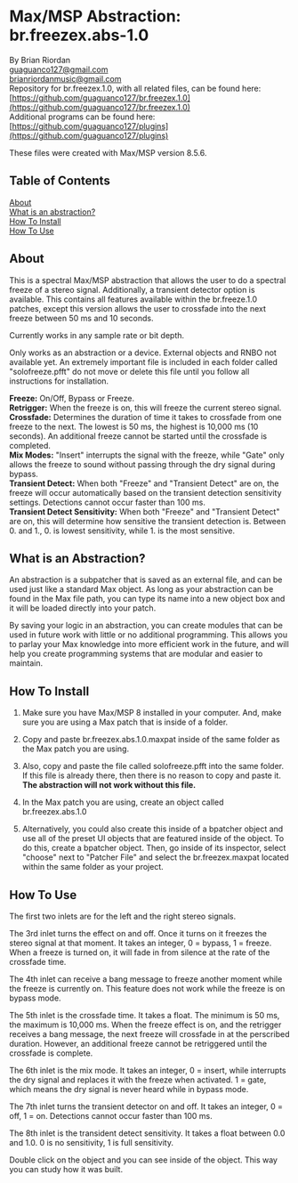 # Max/MSP Abstraction: br.freezex.abs-1.0  
   
By Brian Riordan  
[guaguanco127@gmail.com](mailto:guaguanco127@gmail.com)  
[brianriordanmusic@gmail.com](mailto:brianriordanmusic@gmail.com)  
Repository for br.freezex.1.0, with all related files, can be found here: [https://github.com/guaguanco127/br.freezex.1.0](https://github.com/guaguanco127/br.freezex.1.0)  
Additional programs can be found here: [https://github.com/guaguanco127/plugins](https://github.com/guaguanco127/plugins)

These files were created with Max/MSP version 8.5.6. 

## Table of Contents 

[About](#About)   
[What is an abstraction?](#Abstraction)  
[How To Install](#Install)  
[How To Use](#Use) 
 
 

## <a name="About"></a>About

This is a spectral Max/MSP abstraction that allows the user to do a spectral freeze of a stereo signal. Additionally, a transient detector option is available. This contains all features available within the br.freeze.1.0 patches, except this version allows the user to crossfade into the next freeze between 50 ms and 10 seconds.

Currently works in any sample rate or bit depth.

Only works as an abstraction or a device. External objects and RNBO not available yet. An extremely important file is included in each folder called "solofreeze.pfft" do not move or delete this file until you follow all instructions for installation. 
  
**Freeze:** On/Off, Bypass or Freeze.  
**Retrigger:** When the freeze is on, this will freeze the current stereo signal. 
**Crossfade:** Determines the duration of time it takes to crossfade from one freeze to the next. The lowest is 50 ms, the highest is 10,000 ms (10 seconds). An additional freeze cannot be started until the crossfade is completed.  
**Mix Modes:** "Insert" interrupts the signal with the freeze, while "Gate" only allows the freeze to sound without passing through the dry signal during bypass.    
**Transient Detect:** When both "Freeze" and "Transient Detect" are on, the freeze will occur automatically based on the transient detection sensitivity settings. Detections cannot occur faster than 100 ms.   
**Transient Detect Sensitivity:** When both "Freeze" and "Transient Detect" are on, this will determine how sensitive the transient detection is. Between 0. and 1., 0. is lowest sensitivity, while 1. is the most sensitive. 

## <a name="Abstraction"></a>What is an Abstraction?

An abstraction is a subpatcher that is saved as an external file, and can be used just like a standard Max object. As long as your abstraction can be found in the Max file path, you can type its name into a new object box and it will be loaded directly into your patch.  

By saving your logic in an abstraction, you can create modules that can be used in future work with little or no additional programming. This allows you to parlay your Max knowledge into more efficient work in the future, and will help you create programming systems that are modular and easier to maintain.

## <a name="Install"></a>How To Install

1. Make sure you have Max/MSP 8 installed in your computer. And, make sure you are using a Max patch that is inside of a folder.  

2. Copy and paste br.freezex.abs.1.0.maxpat inside of the same folder as the Max patch you are using. 

3. Also, copy and paste the file called solofreeze.pfft into the same folder. If this file is already there, then there is no reason to copy and paste it. **The abstraction will not work without this file.**     

4. In the Max patch you are using, create an object called br.freezex.abs.1.0 

5. Alternatively, you could also create this inside of a bpatcher object and use all of the preset UI objects that are featured inside of the object. To do this, create a bpatcher object. Then, go inside of its inspector, select "choose" next to "Patcher File" and select the br.freezex.maxpat located within the same folder as your project. 


## <a name="Use"></a>How To Use

The first two inlets are for the left and the right stereo signals. 

The 3rd inlet turns the effect on and off. Once it turns on it freezes the stereo signal at that moment. It takes an integer, 0 = bypass, 1 = freeze. When a freeze is turned on, it will fade in from silence at the rate of the crossfade time.       

The 4th inlet can receive a bang message to freeze another moment while the freeze is currently on. This feature does not work while the freeze is on bypass mode. 

The 5th inlet is the crossfade time. It takes a float. The minimum is 50 ms, the maximum is 10,000 ms. When the freeze effect is on, and the retrigger receives a bang message, the next freeze will crossfade in at the perscribed duration. However, an additional freeze cannot be retriggered until the crossfade is complete. 

The 6th inlet is the mix mode. It takes an integer, 0 = insert, while interrupts the dry signal and replaces it with the freeze when activated. 1 = gate, which means the dry signal is never heard while in bypass mode. 

The 7th inlet turns the transient detector on and off. It takes an integer, 0 = off, 1 = on. Detections cannot occur faster than 100 ms. 

The 8th inlet is the transident detect sensitivity. It takes a float between 0.0 and 1.0. 0 is no sensitivity, 1 is full sensitivity. 

Double click on the object and you can see inside of the object. This way you can study how it was built. 

   
    



 






